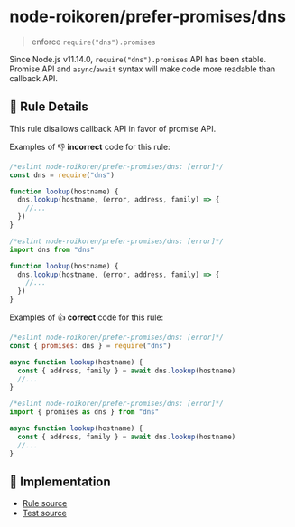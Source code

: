 # node-roikoren/prefer-promises/dns
> enforce `require("dns").promises`

Since Node.js v11.14.0, `require("dns").promises` API has been stable.
Promise API and `async`/`await` syntax will make code more readable than callback API.

## 📖 Rule Details

This rule disallows callback API in favor of promise API.

Examples of :-1: **incorrect** code for this rule:

```js
/*eslint node-roikoren/prefer-promises/dns: [error]*/
const dns = require("dns")

function lookup(hostname) {
  dns.lookup(hostname, (error, address, family) => {
    //...
  })
}
```

```js
/*eslint node-roikoren/prefer-promises/dns: [error]*/
import dns from "dns"

function lookup(hostname) {
  dns.lookup(hostname, (error, address, family) => {
    //...
  })
}
```

Examples of :+1: **correct** code for this rule:

```js
/*eslint node-roikoren/prefer-promises/dns: [error]*/
const { promises: dns } = require("dns")

async function lookup(hostname) {
  const { address, family } = await dns.lookup(hostname)
  //...
}
```

```js
/*eslint node-roikoren/prefer-promises/dns: [error]*/
import { promises as dns } from "dns"

async function lookup(hostname) {
  const { address, family } = await dns.lookup(hostname)
  //...
}
```

## 🔎 Implementation

- [Rule source](../../../src/rules/prefer-promises/dns.ts)
- [Test source](../../../tests/src/rules/prefer-promises/dns.ts)
